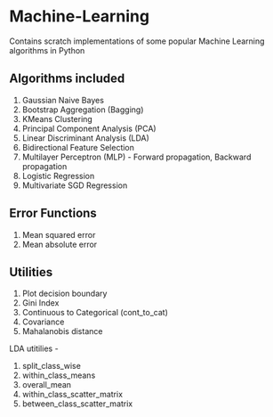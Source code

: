 # Machine-Learning
Contains scratch implementations of some popular Machine Learning algorithms in Python

## Algorithms included 
1. Gaussian Naive Bayes
2. Bootstrap Aggregation (Bagging)
3. KMeans Clustering
4. Principal Component Analysis (PCA)
5. Linear Discriminant Analysis (LDA)
6. Bidirectional Feature Selection 
7. Multilayer Perceptron (MLP) - Forward propagation, Backward propagation
8. Logistic Regression
9. Multivariate SGD Regression

## Error Functions
1. Mean squared error
2. Mean absolute error

## Utilities
1. Plot decision boundary
2. Gini Index
3. Continuous to Categorical (cont_to_cat)
4. Covariance
5. Mahalanobis distance

LDA utitilies - 
1. split_class_wise
2. within_class_means
3. overall_mean
4. within_class_scatter_matrix
5. between_class_scatter_matrix

